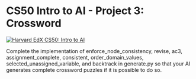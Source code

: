 # CS50 Intro to AI - Project 3: Crossword


[![Harvard EdX CS50: Intro to AI](http://img.youtube.com/vi/kZetNqO3CZg/0.jpg)](https://youtu.be/kZetNqO3CZg)

Complete the implementation of enforce_node_consistency, revise, ac3, assignment_complete, consistent, order_domain_values, selected_unassigned_variable, and backtrack in generate.py so that your AI generates complete crossword puzzles if it is possible to do so.

